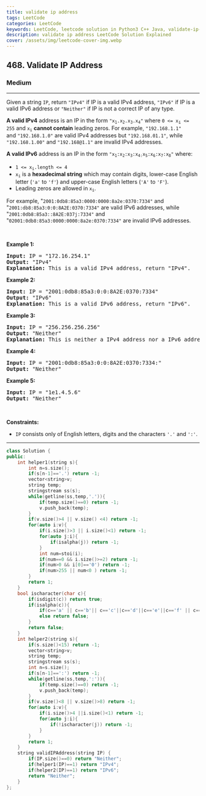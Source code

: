 ```yaml
---
title: validate ip address
tags: LeetCode
categories: LeetCode
keywords: LeetCode, leetcode solution in Python3 C++ Java, validate-ip-address solution
description: validate ip address LeetCode Solution Explained
cover: /assets/img/leetcode-cover-img.webp
---
```



<h2>468. Validate IP Address</h2><h3>Medium</h3><hr><div><p>Given a string <code>IP</code>, return <code>"IPv4"</code> if IP is a valid IPv4 address,&nbsp;<code>"IPv6"</code> if&nbsp;IP is a valid IPv6 address or <code>"Neither"</code> if IP is not a correct IP of any type.</p>

<p><strong>A valid IPv4</strong> address&nbsp;is an IP in the form <code>"x<sub>1</sub>.x<sub>2</sub>.x<sub>3</sub>.x<sub>4</sub>"</code> where <code>0 &lt;=&nbsp;x<sub><span style="font-size: 10.8333px;">i</span></sub>&nbsp;&lt;= 255</code> and <code>x<sub>i</sub></code> <strong>cannot contain</strong> leading zeros. For example, <code>"192.168.1.1"</code> and&nbsp;<code>"192.168.1.0"</code> are valid IPv4 addresses but <code>"192.168.01.1"</code>, while <code>"192.168.1.00"</code>&nbsp;and <code>"192.168@1.1"</code> are invalid IPv4 addresses.</p>

<p><strong>A valid IPv6</strong> address&nbsp;is an IP in the form <code>"x<sub>1</sub>:x<sub>2</sub>:x<sub>3</sub>:x<sub>4:</sub>x<sub>5</sub>:x<sub>6</sub>:x<sub>7</sub>:x<sub>8</sub>"</code> where:</p>

<ul>
	<li><code>1 &lt;= x<sub>i</sub>.length &lt;= 4</code></li>
	<li><code>x<sub>i</sub></code> is a&nbsp;<strong>hexadecimal string</strong> which may contain digits, lower-case English letter (<code>'a'</code> to <code>'f'</code>) and upper-case English letters (<code>'A'</code> to <code>'F'</code>).</li>
	<li>Leading zeros are allowed in <code>x<sub>i</sub></code>.</li>
</ul>

<p>For example,&nbsp;"<code>2001:0db8:85a3:0000:0000:8a2e:0370:7334"</code>&nbsp;and "<code>2001:db8:85a3:0:0:8A2E:0370:7334"</code> are valid IPv6 addresses, while "<code>2001:0db8:85a3::8A2E:037j:7334"</code>&nbsp;and "<code>02001:0db8:85a3:0000:0000:8a2e:0370:7334"</code> are invalid IPv6 addresses.</p>

<p>&nbsp;</p>
<p><strong>Example 1:</strong></p>

<pre><strong>Input:</strong> IP = "172.16.254.1"
<strong>Output:</strong> "IPv4"
<strong>Explanation:</strong> This is a valid IPv4 address, return "IPv4".
</pre>

<p><strong>Example 2:</strong></p>

<pre><strong>Input:</strong> IP = "2001:0db8:85a3:0:0:8A2E:0370:7334"
<strong>Output:</strong> "IPv6"
<strong>Explanation:</strong> This is a valid IPv6 address, return "IPv6".
</pre>

<p><strong>Example 3:</strong></p>

<pre><strong>Input:</strong> IP = "256.256.256.256"
<strong>Output:</strong> "Neither"
<strong>Explanation:</strong> This is neither a IPv4 address nor a IPv6 address.
</pre>

<p><strong>Example 4:</strong></p>

<pre><strong>Input:</strong> IP = "2001:0db8:85a3:0:0:8A2E:0370:7334:"
<strong>Output:</strong> "Neither"
</pre>

<p><strong>Example 5:</strong></p>

<pre><strong>Input:</strong> IP = "1e1.4.5.6"
<strong>Output:</strong> "Neither"
</pre>

<p>&nbsp;</p>
<p><strong>Constraints:</strong></p>

<ul>
	<li><code>IP</code> consists only of English letters, digits and the characters <code>'.'</code> and <code>':'</code>.</li>
</ul>
</div>

---




```cpp
class Solution {
public:
    int helper1(string s){
        int n=s.size();
        if(s[n-1]=='.') return -1;
        vector<string>v;
        string temp;
        stringstream ss(s);
        while(getline(ss,temp,'.')){
            if(temp.size()==0) return -1;
            v.push_back(temp);
        }
        if(v.size()>4 || v.size() <4) return -1;
        for(auto i:v){
            if(i.size()>3 || i.size()<1) return -1;
            for(auto j:i){
                if(isalpha(j)) return -1;
            }
            int num=stoi(i);
            if(num==0 && i.size()>=2) return -1;
            if(num>0 && i[0]=='0') return -1;
            if(num>255 || num<0 ) return -1;
        }
        return 1;
    }
    bool ischaracter(char c){
        if(isdigit(c)) return true;
        if(isalpha(c)){
            if(c=='a' || c=='b'|| c=='c'||c=='d'||c=='e'||c=='f' || c=='A'|| c=='B'|| c=='C'||c=='D' ||c=='E'|| c=='F') return true;
            else return false;
        }
        return false;
    }
    int helper2(string s){
        if(s.size()<15) return -1;
        vector<string>v;
        string temp;
        stringstream ss(s);
        int n=s.size();
        if(s[n-1]==':') return -1;
        while(getline(ss,temp,':')){
            if(temp.size()==0) return -1;
            v.push_back(temp);
        }
        if(v.size()<8 || v.size()>8) return -1;
        for(auto i:v){
            if(i.size()>4 ||i.size()<1) return -1;
            for(auto j:i){
                if(!ischaracter(j)) return -1;
            }
        }
        return 1;
    }
    string validIPAddress(string IP) {
        if(IP.size()==0) return "Neither";
        if(helper1(IP)==1) return "IPv4";
        if(helper2(IP)==1) return "IPv6";
        return "Neither";
    }
};
```
